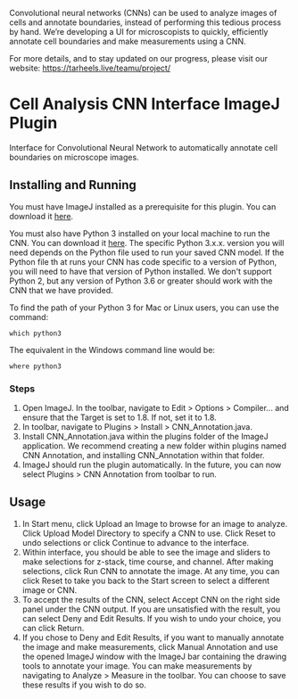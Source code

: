 Convolutional neural networks (CNNs) can be used to analyze images of cells and annotate boundaries, instead of performing this tedious process by hand. We’re developing a UI for microscopists to quickly, efficiently annotate cell boundaries and make measurements using a CNN.

For more details, and to stay updated on our progress, please visit our website: https://tarheels.live/teamu/project/

# Cell Analysis CNN Interface ImageJ Plugin
Interface for Convolutional Neural Network to automatically annotate cell boundaries on microscope images.

## Installing and Running
You must have ImageJ installed as a prerequisite for this plugin. You can download it [here](https://imagej.nih.gov/ij/download.html).

You must also have Python 3 installed on your local machine to run the CNN. You can download it [here](https://www.python.org/downloads/). The specific Python 3.x.x. version you will need depends on the Python file used to run your saved CNN model. If the Python file th
at runs your CNN has code specific to a version of Python, you will need to have that version of Python installed. We don't support Python 2, but any version of Python 3.6 or greater should work with the CNN that we have provided.

To find the path of your Python 3 for Mac or Linux users, you can use the command:

```
which python3
```

The equivalent in the Windows command line would be:
```
where python3
```

### Steps
1. Open ImageJ. In the toolbar, navigate to Edit > Options > Compiler... and ensure that the Target is set to 1.8. If not, set it to 1.8.
2. In toolbar, navigate to Plugins > Install > CNN_Annotation.java.
3. Install CNN_Annotation.java within the plugins folder of the ImageJ application. We recommend creating a new folder within plugins named CNN Annotation, and installing CNN_Annotation within that folder.
4. ImageJ should run the plugin automatically. In the future, you can now select Plugins > CNN Annotation from toolbar to run.

## Usage
1. In Start menu, click Upload an Image to browse for an image to analyze. Click Upload Model Directory to specify a CNN to use. Click Reset to undo selections or click Continue to advance to the interface.
2. Within interface, you should be able to see the image and sliders to make selections for z-stack, time course, and channel. After making selections, click Run CNN to annotate the image. At any time, you can click Reset to take you back to the Start screen to select a different image or CNN.
3. To accept the results of the CNN, select Accept CNN on the right side panel under the CNN output. If you are unsatisfied with the result, you can select Deny and Edit Results. If you wish to undo your choice, you can click Return.
4. If you chose to Deny and Edit Results, if you want to manually annotate the image and make measurements, click Manual Annotation and use the opened ImageJ window with the ImageJ bar containing the drawing tools to annotate your image. You can make measurements by navigating to Analyze > Measure in the toolbar. You can choose to save these results if you wish to do so.